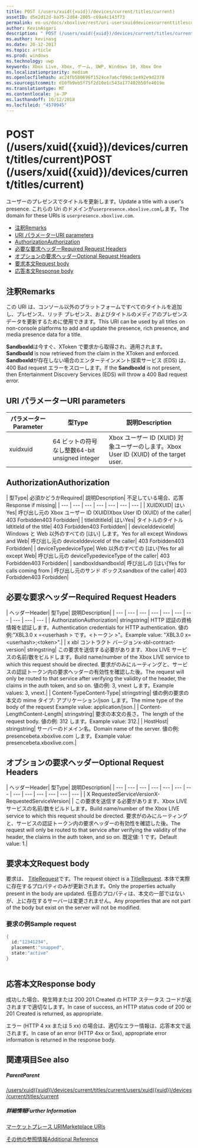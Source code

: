 ```yaml
---
title: POST (/users/xuid({xuid})/devices/current/titles/current)
assetID: d5e2d12d-ba75-2d04-2805-c69a4c143f73
permalink: en-us/docs/xboxlive/rest/uri-usersxuiddevicescurrenttitlescurrentpost.html
author: KevinAsgari
description: " POST (/users/xuid({xuid})/devices/current/titles/current)"
ms.author: kevinasg
ms.date: 20-12-2017
ms.topic: article
ms.prod: windows
ms.technology: uwp
keywords: Xbox Live, Xbox, ゲーム, UWP, Windows 10, Xbox One
ms.localizationpriority: medium
ms.openlocfilehash: ac24fb580696f1524ce7a6cf09dc1e492e9d2378
ms.sourcegitcommit: d10fb9eb5f75f2d10e1c543a177402b50fe4019e
ms.translationtype: MT
ms.contentlocale: ja-JP
ms.lasthandoff: 10/12/2018
ms.locfileid: "4570945"
---
```

# <a name="post-usersxuidxuiddevicescurrenttitlescurrent"></a><span data-ttu-id="16572-104">POST (/users/xuid({xuid})/devices/current/titles/current)</span><span class="sxs-lookup"><span data-stu-id="16572-104">POST (/users/xuid({xuid})/devices/current/titles/current)</span></span>
<span data-ttu-id="16572-105">ユーザーのプレゼンスでタイトルを更新します。</span><span class="sxs-lookup"><span data-stu-id="16572-105">Update a title with a user's presence.</span></span> <span data-ttu-id="16572-106">これらの Uri のドメインが`userpresence.xboxlive.com`します。</span><span class="sxs-lookup"><span data-stu-id="16572-106">The domain for these URIs is `userpresence.xboxlive.com`.</span></span>
 
  * [<span data-ttu-id="16572-107">注釈</span><span class="sxs-lookup"><span data-stu-id="16572-107">Remarks</span></span>](#ID4EV)
  * [<span data-ttu-id="16572-108">URI パラメーター</span><span class="sxs-lookup"><span data-stu-id="16572-108">URI parameters</span></span>](#ID4EEB)
  * [<span data-ttu-id="16572-109">Authorization</span><span class="sxs-lookup"><span data-stu-id="16572-109">Authorization</span></span>](#ID4EPB)
  * [<span data-ttu-id="16572-110">必要な要求ヘッダー</span><span class="sxs-lookup"><span data-stu-id="16572-110">Required Request Headers</span></span>](#ID4ENE)
  * [<span data-ttu-id="16572-111">オプションの要求ヘッダー</span><span class="sxs-lookup"><span data-stu-id="16572-111">Optional Request Headers</span></span>](#ID4ERG)
  * [<span data-ttu-id="16572-112">要求本文</span><span class="sxs-lookup"><span data-stu-id="16572-112">Request body</span></span>](#ID4ERH)
  * [<span data-ttu-id="16572-113">応答本文</span><span class="sxs-lookup"><span data-stu-id="16572-113">Response body</span></span>](#ID4EKAAC)
 
<a id="ID4EV"></a>

 
## <a name="remarks"></a><span data-ttu-id="16572-114">注釈</span><span class="sxs-lookup"><span data-stu-id="16572-114">Remarks</span></span>
 
<span data-ttu-id="16572-115">この URI は、コンソール以外のプラットフォームですべてのタイトルを追加し、プレゼンス、リッチ プレゼンス、およびタイトルのメディアのプレゼンス データを更新するために使用できます。</span><span class="sxs-lookup"><span data-stu-id="16572-115">This URI can be used by all titles on non-console platforms to add and update the presence, rich presence, and media presence data for a title.</span></span>
 
<span data-ttu-id="16572-116">**SandboxId**は今すぐ、XToken で要求から取得され、適用されます。</span><span class="sxs-lookup"><span data-stu-id="16572-116">**SandboxId** is now retrieved from the claim in the XToken and enforced.</span></span> <span data-ttu-id="16572-117">**SandboxId**が存在しない場合のエンターテインメント探索サービス (EDS) は、400 Bad request エラーをスローします。</span><span class="sxs-lookup"><span data-stu-id="16572-117">If the **SandboxId** is not present, then Entertainment Discovery Services (EDS) will throw a 400 Bad request error.</span></span>
  
<a id="ID4EEB"></a>

 
## <a name="uri-parameters"></a><span data-ttu-id="16572-118">URI パラメーター</span><span class="sxs-lookup"><span data-stu-id="16572-118">URI parameters</span></span>
 
| <span data-ttu-id="16572-119">パラメーター</span><span class="sxs-lookup"><span data-stu-id="16572-119">Parameter</span></span>| <span data-ttu-id="16572-120">型</span><span class="sxs-lookup"><span data-stu-id="16572-120">Type</span></span>| <span data-ttu-id="16572-121">説明</span><span class="sxs-lookup"><span data-stu-id="16572-121">Description</span></span>| 
| --- | --- | --- | 
| <span data-ttu-id="16572-122">xuid</span><span class="sxs-lookup"><span data-stu-id="16572-122">xuid</span></span>| <span data-ttu-id="16572-123">64 ビットの符号なし整数</span><span class="sxs-lookup"><span data-stu-id="16572-123">64-bit unsigned integer</span></span>| <span data-ttu-id="16572-124">Xbox ユーザー ID (XUID) 対象ユーザーのします。</span><span class="sxs-lookup"><span data-stu-id="16572-124">Xbox User ID (XUID) of the target user.</span></span>| 
  
<a id="ID4EPB"></a>

 
## <a name="authorization"></a><span data-ttu-id="16572-125">Authorization</span><span class="sxs-lookup"><span data-stu-id="16572-125">Authorization</span></span>
 
| <span data-ttu-id="16572-126">型</span><span class="sxs-lookup"><span data-stu-id="16572-126">Type</span></span>| <span data-ttu-id="16572-127">必須かどうか</span><span class="sxs-lookup"><span data-stu-id="16572-127">Required</span></span>| <span data-ttu-id="16572-128">説明</span><span class="sxs-lookup"><span data-stu-id="16572-128">Description</span></span>| <span data-ttu-id="16572-129">不足している場合、応答</span><span class="sxs-lookup"><span data-stu-id="16572-129">Response if missing</span></span>| 
| --- | --- | --- | --- | --- | --- | --- | 
| <span data-ttu-id="16572-130">XUID</span><span class="sxs-lookup"><span data-stu-id="16572-130">XUID</span></span>| <span data-ttu-id="16572-131">はい</span><span class="sxs-lookup"><span data-stu-id="16572-131">Yes</span></span>| <span data-ttu-id="16572-132">呼び出し元の Xbox ユーザー ID (XUID)</span><span class="sxs-lookup"><span data-stu-id="16572-132">Xbox User ID (XUID) of the caller</span></span>| <span data-ttu-id="16572-133">403 Forbidden</span><span class="sxs-lookup"><span data-stu-id="16572-133">403 Forbidden</span></span>| 
| <span data-ttu-id="16572-134">titleId</span><span class="sxs-lookup"><span data-stu-id="16572-134">titleId</span></span>| <span data-ttu-id="16572-135">はい</span><span class="sxs-lookup"><span data-stu-id="16572-135">Yes</span></span>| <span data-ttu-id="16572-136">タイトルのタイトル Id</span><span class="sxs-lookup"><span data-stu-id="16572-136">titleId of the title</span></span>| <span data-ttu-id="16572-137">403 Forbidden</span><span class="sxs-lookup"><span data-stu-id="16572-137">403 Forbidden</span></span>| 
| <span data-ttu-id="16572-138">deviceId</span><span class="sxs-lookup"><span data-stu-id="16572-138">deviceId</span></span>| <span data-ttu-id="16572-139">Windows と Web 以外のすべての [はい] します。</span><span class="sxs-lookup"><span data-stu-id="16572-139">Yes for all except Windows and Web</span></span>| <span data-ttu-id="16572-140">呼び出し元の deviceId</span><span class="sxs-lookup"><span data-stu-id="16572-140">deviceId of the caller</span></span>| <span data-ttu-id="16572-141">403 Forbidden</span><span class="sxs-lookup"><span data-stu-id="16572-141">403 Forbidden</span></span>| 
| <span data-ttu-id="16572-142">deviceType</span><span class="sxs-lookup"><span data-stu-id="16572-142">deviceType</span></span>| <span data-ttu-id="16572-143">Web 以外のすべての [はい]</span><span class="sxs-lookup"><span data-stu-id="16572-143">Yes for all except Web</span></span>| <span data-ttu-id="16572-144">呼び出し元の deviceType</span><span class="sxs-lookup"><span data-stu-id="16572-144">deviceType of the caller</span></span>| <span data-ttu-id="16572-145">403 Forbidden</span><span class="sxs-lookup"><span data-stu-id="16572-145">403 Forbidden</span></span>| 
| <span data-ttu-id="16572-146">sandboxId</span><span class="sxs-lookup"><span data-stu-id="16572-146">sandboxId</span></span>| <span data-ttu-id="16572-147">呼び出しの [はい]</span><span class="sxs-lookup"><span data-stu-id="16572-147">Yes for calls coming from</span></span> | <span data-ttu-id="16572-148">呼び出し元のサンド ボックス</span><span class="sxs-lookup"><span data-stu-id="16572-148">sandbox of the caller</span></span>| <span data-ttu-id="16572-149">403 Forbidden</span><span class="sxs-lookup"><span data-stu-id="16572-149">403 Forbidden</span></span>| 
  
<a id="ID4ENE"></a>

 
## <a name="required-request-headers"></a><span data-ttu-id="16572-150">必要な要求ヘッダー</span><span class="sxs-lookup"><span data-stu-id="16572-150">Required Request Headers</span></span>
 
| <span data-ttu-id="16572-151">ヘッダー</span><span class="sxs-lookup"><span data-stu-id="16572-151">Header</span></span>| <span data-ttu-id="16572-152">型</span><span class="sxs-lookup"><span data-stu-id="16572-152">Type</span></span>| <span data-ttu-id="16572-153">説明</span><span class="sxs-lookup"><span data-stu-id="16572-153">Description</span></span>| 
| --- | --- | --- | --- | --- | --- | --- | --- | --- | --- | 
| <span data-ttu-id="16572-154">Authorization</span><span class="sxs-lookup"><span data-stu-id="16572-154">Authorization</span></span>| <span data-ttu-id="16572-155">string</span><span class="sxs-lookup"><span data-stu-id="16572-155">string</span></span>| <span data-ttu-id="16572-156">HTTP 認証の資格情報を認証します。</span><span class="sxs-lookup"><span data-stu-id="16572-156">Authentication credentials for HTTP authentication.</span></span> <span data-ttu-id="16572-157">値の例:"XBL3.0 x =&lt;userhash > です。&lt;トークン >"。</span><span class="sxs-lookup"><span data-stu-id="16572-157">Example value: "XBL3.0 x=&lt;userhash>;&lt;token>".</span></span>| 
| <span data-ttu-id="16572-158">x xbl コントラクト バージョン</span><span class="sxs-lookup"><span data-stu-id="16572-158">x-xbl-contract-version</span></span>| <span data-ttu-id="16572-159">string</span><span class="sxs-lookup"><span data-stu-id="16572-159">string</span></span>| <span data-ttu-id="16572-160">この要求を送信する必要があります、Xbox LIVE サービスの名前/数をビルドします。</span><span class="sxs-lookup"><span data-stu-id="16572-160">Build name/number of the Xbox LIVE service to which this request should be directed.</span></span> <span data-ttu-id="16572-161">要求がのみにルーティングと、サービスの認証トークン内の要求ヘッダーの有効性を確認した後。</span><span class="sxs-lookup"><span data-stu-id="16572-161">The request will only be routed to that service after verifying the validity of the header, the claims in the auth token, and so on.</span></span> <span data-ttu-id="16572-162">値の例: 3, vnext します。</span><span class="sxs-lookup"><span data-stu-id="16572-162">Example values: 3, vnext.</span></span>| 
| <span data-ttu-id="16572-163">Content-Type</span><span class="sxs-lookup"><span data-stu-id="16572-163">Content-Type</span></span>| <span data-ttu-id="16572-164">string</span><span class="sxs-lookup"><span data-stu-id="16572-164">string</span></span>| <span data-ttu-id="16572-165">値の例の要求の本文の mime タイプ: アプリケーション/json します。</span><span class="sxs-lookup"><span data-stu-id="16572-165">The mime type of the body of the request Example value: application/json.</span></span>| 
| <span data-ttu-id="16572-166">Content-Length</span><span class="sxs-lookup"><span data-stu-id="16572-166">Content-Length</span></span>| <span data-ttu-id="16572-167">string</span><span class="sxs-lookup"><span data-stu-id="16572-167">string</span></span>| <span data-ttu-id="16572-168">要求の本文の長さ。</span><span class="sxs-lookup"><span data-stu-id="16572-168">The length of the request body.</span></span> <span data-ttu-id="16572-169">値の例: 312 します。</span><span class="sxs-lookup"><span data-stu-id="16572-169">Example value: 312.</span></span>| 
| <span data-ttu-id="16572-170">Host</span><span class="sxs-lookup"><span data-stu-id="16572-170">Host</span></span>| <span data-ttu-id="16572-171">string</span><span class="sxs-lookup"><span data-stu-id="16572-171">string</span></span>| <span data-ttu-id="16572-172">サーバーのドメイン名。</span><span class="sxs-lookup"><span data-stu-id="16572-172">Domain name of the server.</span></span> <span data-ttu-id="16572-173">値の例: presencebeta.xboxlive.com します。</span><span class="sxs-lookup"><span data-stu-id="16572-173">Example value: presencebeta.xboxlive.com.</span></span>| 
  
<a id="ID4ERG"></a>

 
## <a name="optional-request-headers"></a><span data-ttu-id="16572-174">オプションの要求ヘッダー</span><span class="sxs-lookup"><span data-stu-id="16572-174">Optional Request Headers</span></span>
 
| <span data-ttu-id="16572-175">ヘッダー</span><span class="sxs-lookup"><span data-stu-id="16572-175">Header</span></span>| <span data-ttu-id="16572-176">型</span><span class="sxs-lookup"><span data-stu-id="16572-176">Type</span></span>| <span data-ttu-id="16572-177">説明</span><span class="sxs-lookup"><span data-stu-id="16572-177">Description</span></span>| 
| --- | --- | --- | --- | --- | --- | --- | --- | --- | --- | --- | --- | --- | 
| <span data-ttu-id="16572-178">X RequestedServiceVersion</span><span class="sxs-lookup"><span data-stu-id="16572-178">X-RequestedServiceVersion</span></span>|  | <span data-ttu-id="16572-179">この要求を送信する必要があります、Xbox LIVE サービスの名前/数をビルドします。</span><span class="sxs-lookup"><span data-stu-id="16572-179">Build name/number of the Xbox LIVE service to which this request should be directed.</span></span> <span data-ttu-id="16572-180">要求がのみにルーティングと、サービスの認証トークン内の要求ヘッダーの有効性を確認した後。</span><span class="sxs-lookup"><span data-stu-id="16572-180">The request will only be routed to that service after verifying the validity of the header, the claims in the auth token, and so on.</span></span> <span data-ttu-id="16572-181">既定値: 1 です。</span><span class="sxs-lookup"><span data-stu-id="16572-181">Default value: 1.</span></span>| 
  
<a id="ID4ERH"></a>

 
## <a name="request-body"></a><span data-ttu-id="16572-182">要求本文</span><span class="sxs-lookup"><span data-stu-id="16572-182">Request body</span></span>
 
<span data-ttu-id="16572-183">要求は、 [TitleRequest](../../json/json-titlerequest.md)です。</span><span class="sxs-lookup"><span data-stu-id="16572-183">The request object is a [TitleRequest](../../json/json-titlerequest.md).</span></span> <span data-ttu-id="16572-184">本体で実際に存在するプロパティのみが更新されます。</span><span class="sxs-lookup"><span data-stu-id="16572-184">Only the properties actually present in the body are updated.</span></span> <span data-ttu-id="16572-185">任意のプロパティは、本文の一部ではないが、上に存在するサーバーは変更されません。</span><span class="sxs-lookup"><span data-stu-id="16572-185">Any properties that are not part of the body but exist on the server will not be modified.</span></span>
 
<a id="ID4EAAAC"></a>

 
### <a name="sample-request"></a><span data-ttu-id="16572-186">要求の例</span><span class="sxs-lookup"><span data-stu-id="16572-186">Sample request</span></span>
 

```cpp
{
  id:"12341234",
  placement:"snapped",
  state:"active"
}
      
```

   
<a id="ID4EKAAC"></a>

 
## <a name="response-body"></a><span data-ttu-id="16572-187">応答本文</span><span class="sxs-lookup"><span data-stu-id="16572-187">Response body</span></span>
 
<span data-ttu-id="16572-188">成功した場合、発生時または 200 201 Created の HTTP ステータス コードが返されますで適切なします。</span><span class="sxs-lookup"><span data-stu-id="16572-188">In case of success, an HTTP status code of 200 or 201 Created is returned, as appropriate.</span></span>
 
<span data-ttu-id="16572-189">エラー (HTTP 4 xx または 5 xx) の場合は、適切なエラー情報は、応答本文で返されます。</span><span class="sxs-lookup"><span data-stu-id="16572-189">In case of an error (HTTP 4xx or 5xx), appropriate error information is returned in the response body.</span></span>
  
<a id="ID4EVAAC"></a>

 
## <a name="see-also"></a><span data-ttu-id="16572-190">関連項目</span><span class="sxs-lookup"><span data-stu-id="16572-190">See also</span></span>
 
<a id="ID4EXAAC"></a>

 
##### <a name="parent"></a><span data-ttu-id="16572-191">Parent</span><span class="sxs-lookup"><span data-stu-id="16572-191">Parent</span></span> 

[<span data-ttu-id="16572-192">/users/xuid({xuid})/devices/current/titles/current</span><span class="sxs-lookup"><span data-stu-id="16572-192">/users/xuid({xuid})/devices/current/titles/current</span></span>](uri-usersxuiddevicescurrenttitlescurrent.md)

  
<a id="ID4EBBAC"></a>

 
##### <a name="further-information"></a><span data-ttu-id="16572-193">詳細情報</span><span class="sxs-lookup"><span data-stu-id="16572-193">Further Information</span></span> 

[<span data-ttu-id="16572-194">マーケットプレース URI</span><span class="sxs-lookup"><span data-stu-id="16572-194">Marketplace URIs</span></span>](../marketplace/atoc-reference-marketplace.md)

 [<span data-ttu-id="16572-195">その他の参照情報</span><span class="sxs-lookup"><span data-stu-id="16572-195">Additional Reference</span></span>](../../additional/atoc-xboxlivews-reference-additional.md)

   